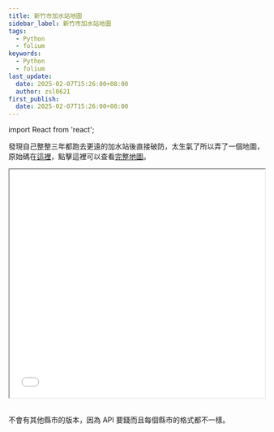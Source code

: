 ```yaml
---
title: 新竹市加水站地圖
sidebar_label: 新竹市加水站地圖
tags:
  - Python
  - folium
keywords:
  - Python
  - folium
last_update:
  date: 2025-02-07T15:26:00+08:00
  author: zsl0621
first_publish:
  date: 2025-02-07T15:26:00+08:00
---
```


import React from 'react';

發現自己整整三年都跑去更遠的加水站後直接破防，太生氣了所以弄了一個地圖，原始碼在[這裡](https://github.com/ZhenShuo2021/blog-script/tree/main/python/hsinchu-water-station)，點擊這裡可以查看<a href="/hsinchu-water-station" target="_blank">完整地圖</a>。

<iframe src="/hsinchu-water-station" width="100%" height="450px"></iframe>

<br/>
<br/>

不會有其他縣市的版本，因為 API 要錢而且每個縣市的格式都不一樣。
